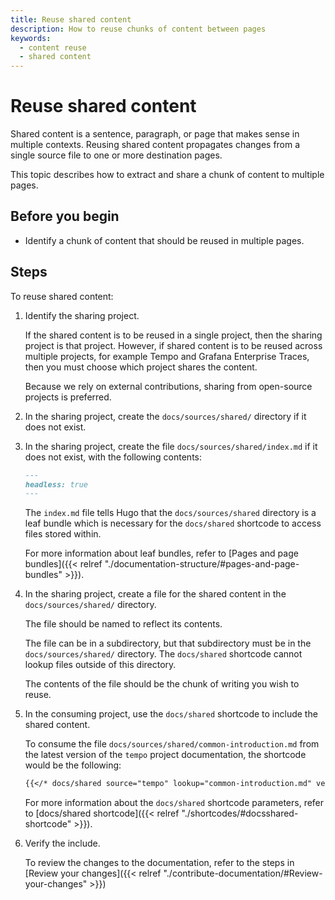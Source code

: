 ```yaml
---
title: Reuse shared content
description: How to reuse chunks of content between pages
keywords:
  - content reuse
  - shared content
---
```


# Reuse shared content

Shared content is a sentence, paragraph, or page that makes sense in multiple contexts.
Reusing shared content propagates changes from a single source file to one or more destination pages.

This topic describes how to extract and share a chunk of content to multiple pages.

## Before you begin

- Identify a chunk of content that should be reused in multiple pages.

## Steps

To reuse shared content:

1. Identify the sharing project.

   If the shared content is to be reused in a single project, then the sharing project is that project.
   However, if shared content is to be reused across multiple projects, for example Tempo and Grafana Enterprise Traces, then you must choose which project shares the content.

   Because we rely on external contributions, sharing from open-source projects is preferred.

1. In the sharing project, create the `docs/sources/shared/` directory if it does not exist.

1. In the sharing project, create the file `docs/sources/shared/index.md` if it does not exist, with the following contents:

   ```markdown
   ---
   headless: true
   ---
   ```

   The `index.md` file tells Hugo that the `docs/sources/shared` directory is a leaf bundle which is necessary for the `docs/shared` shortcode to access files stored within.

   For more information about leaf bundles, refer to [Pages and page bundles]({{< relref "./documentation-structure/#pages-and-page-bundles" >}}).

1. In the sharing project, create a file for the shared content in the `docs/sources/shared/` directory.

   The file should be named to reflect its contents.

   The file can be in a subdirectory, but that subdirectory must be in the `docs/sources/shared/` directory.
   The `docs/shared` shortcode cannot lookup files outside of this directory.

   The contents of the file should be the chunk of writing you wish to reuse.

1. In the consuming project, use the `docs/shared` shortcode to include the shared content.

   To consume the file `docs/sources/shared/common-introduction.md` from the latest version of the `tempo` project documentation, the shortcode would be the following:

   ```markdown
   {{</* docs/shared source="tempo" lookup="common-introduction.md" version="latest" */>}}
   ```

   For more information about the `docs/shared` shortcode parameters, refer to [docs/shared shortcode]({{< relref "./shortcodes/#docsshared-shortcode" >}}).

1. Verify the include.

   To review the changes to the documentation, refer to the steps in [Review your changes]({{< relref "./contribute-documentation/#Review-your-changes" >}})
